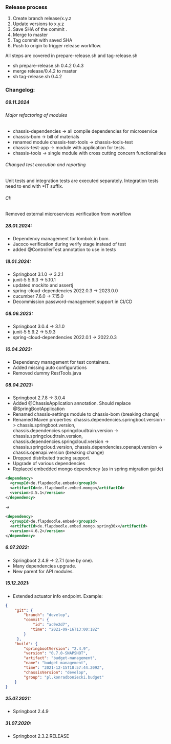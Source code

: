 ### Release process

1. Create branch release/x.y.z
2. Update versions to x.y.z
3. Save SHA of the commit .
4. Merge to master
5. Tag commit with saved SHA
6. Push to origin to trigger release workflow.

All steps are covered in prepare-release.sh and tag-release.sh

- sh prepare-release.sh 0.4.2 0.4.3
- merge release/0.4.2 to master
- sh tag-release.sh 0.4.2

### Changelog:

##### 09.11.2024

###### Major refactoring of modules

* chassis-dependencies -> all compile dependencies for microservice
* chassis-bom -> bill of materials
* renamed module chassis-test-tools -> chassis-tools-test
* chassis-test-app -> module with application for tests.
* chassis-tools -> single module with cross cutting concern functionalities

###### Changed test execution and reporting

Unit tests and integration tests are executed separately.
Integration tests need to end with *IT suffix.

###### CI:

Removed external microservices verification from workflow

##### 28.01.2024:

- Dependency management for lombok in bom.
- Jacoco verification during verify stage instead of test
- added @ControllerTest annotation to use in tests

##### 18.01.2024:

- Springboot 3.1.0 -> 3.2.1
- junit-5 5.9.3 -> 5.10.1
- updated mockito and assertj
- spring-cloud-dependencies 2022.0.3 -> 2023.0.0
- cucumber 7.6.0 -> 7.15.0
- Decommission password-management support in CI/CD
##### 08.06.2023:
- Springboot 3.0.4 -> 3.1.0
- junit-5 5.9.2 -> 5.9.3
- spring-cloud-dependencies 2022.0.1 -> 2022.0.3
##### 10.04.2023:
- Dependency management for test containers.
- Added missing auto configurations
- Removed dummy RestTools.java
##### 08.04.2023:
- Springboot 2.7.8 -> 3.0.4
- Added @ChassisApplication annotation. Should replace @SpringBootApplication
- Renamed chassis-settings module to chassis-bom (breaking change)
- Renamed Maven properties: chassis.dependencies.springboot.version -> chassis.springboot.version, chassis.dependencies.springcloudtrain.version -> chassis.springcloudtrain.version, chassis.dependencies.springcloud.version -> chassis.springcloud.version, chassis.dependencies.openapi.version -> chassis.openapi.version (breaking change)
- Dropped distributed tracing support.
- Upgrade of various dependencies
- Replaced embedded mongo dependency (as in spring migration guide)
```xml
<dependency>
  <groupId>de.flapdoodle.embed</groupId>
  <artifactId>de.flapdoodle.embed.mongo</artifactId>
  <version>3.5.1</version>
</dependency>
 ```
->
```xml
<dependency>
  <groupId>de.flapdoodle.embed</groupId>
  <artifactId>de.flapdoodle.embed.mongo.spring30x</artifactId>
  <version>4.6.2</version>
</dependency>
 ```
##### 6.07.2022:
- Springboot 2.4.9 -> 2.7.1 (one by one).
- Many dependencies upgrade.
- New parent for API modules.

##### 15.12.2021:
 - Extended actuator info endpoint. Example:

```json
{
    "git": {
        "branch": "develop",
        "commit": {
            "id": "ac9e2d7",
           "time": "2021-09-16T13:00:18Z"
        }
     },
    "build": {
        "springbootVersion": "2.4.9",
        "version": "0.7.0-SNAPSHOT",
        "artifact": "budget-management",
        "name": "budget-management",
        "time": "2021-12-15T18:57:44.209Z",
        "chassisVersion": "develop",
        "group": "pl.konradboniecki.budget"
    }
}
```
##### 25.07.2021:
 - Springboot 2.4.9
##### 31.07.2020:
 - Springboot 2.3.2.RELEASE
